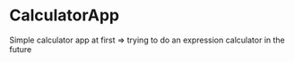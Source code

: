 # CalculatorApp
Simple calculator app at first => trying to do an expression calculator in the future
